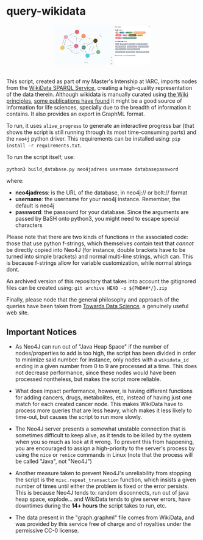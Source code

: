 <!--
SPDX-FileCopyrightText: 2022 Pablo Marcos <software@loreak.org>

SPDX-License-Identifier: GPL-3.0-or-later
SPDX-License-Identifier: MIT
-->

# query-wikidata

<div align="center"> <img src="header.png" width="50%"> </div>
<br>

This script, created as part of my Master's Intenship at IARC, imports nodes from the [WikiData SPARQL Service](https://query.wikidata.org), creating a high-quality representation of the data therein. Although wikidata is manually curated using [the Wiki principles](https://en.wikipedia.org/wiki/Wiki), [some publications have found](https://pubmed.ncbi.nlm.nih.gov/32180547/) it might be a good source of information for life sciences, specially due to the breadth of information it contains. It also provides an export in GraphML format.

To run, it uses `alive_progress` to generate an interactive progress bar (that shows the script is still running through its most time-consuming parts) and the `neo4j` python driver. This requirements can be installed using: `pip install -r requirements.txt`.

To run the script itself, use:

`python3 build_database.py neo4jadress username databasepassword`

where:

* **neo4jadress**: is the URL of the database, in neo4j:// or bolt:// format
* **username**: the username for your neo4j instance. Remember, the default is neo4j
* **password**: the passowrd for your database. Since the arguments are passed by BaSH onto python3, you might need to escape special characters

Please note that there are two kinds of functions in the associated code: those that use python f-strings, which themselves contain text that *cannot* be directly copied into Neo4J (for instance, double brackets have to be turned into simple brackets) and normal multi-line strings, which can. This is because f-strings allow for variable customization, while normal strings dont.

An archived version of this repository that takes into account the gitignored files can be created using: `git archive HEAD -o ${PWD##*/}.zip`

Finally, please node that the general philosophy and approach of the queries have been taken from [Towards Data Science](https://towardsdatascience.com/lord-of-the-wiki-ring-importing-wikidata-into-neo4j-and-analyzing-family-trees-da27f64d675e), a genuinely useful web site.

## Important Notices

* As Neo4J can run out of "Java Heap Space" if the number of nodes/properties to add is too high, the script has been divided in order to minimize said number: for instance, only nodes with a ```wikidata_id``` ending in a given number from 0 to 9 are processed at a time. This does not decrease performance, since these nodes would have been processed nontheless, but makes the script more reliable.

* What does impact performance, however, is having different functions for adding cancers, drugs, metabolites, etc, instead of having just one match for each created cancer node. This makes WikiData have to process more queries that are less heavy, which makes it less likely to time-out, but causes the script to run more slowly.

* The Neo4J server presents a somewhat unstable connection that is sometimes difficult to keep alive, as it tends to be killed by the system when you so much as look at it wrong. To prevent this from happening, you are encouraged to assign a high-priority to the server's process by using the ```nice``` or ```renice``` commands in Linux (note that the process will be called "Java", not "Neo4J")

* Another measure taken to prevent Neo4J's unreliability from stopping the script is the ```misc.repeat_transaction``` function, which insists a given number of times until either the problem is fixed or the error persists. This is because Neo4J tends to: random disconnects, run out of java heap space, explode... and WikiData tends to give server errors, have downtimes during the **14+ hours** the script takes to run, etc.

* The data present in the "graph.graphml" file comes from WikiData, and was provided by this service free of charge and of royalties under the permissive CC-0 license.
